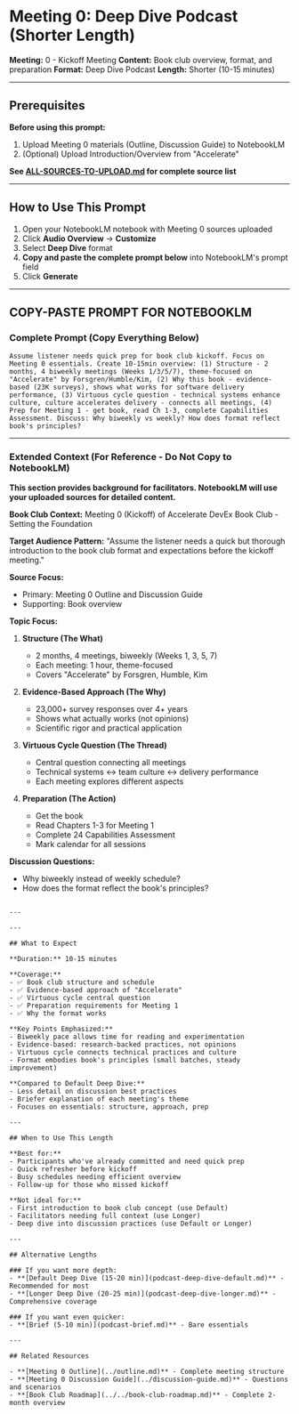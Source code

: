 # Meeting 0: Deep Dive Podcast (Shorter Length)

**Meeting:** 0 - Kickoff Meeting
**Content:** Book club overview, format, and preparation
**Format:** Deep Dive Podcast
**Length:** Shorter (10-15 minutes)

---

## Prerequisites

**Before using this prompt:**
1. Upload Meeting 0 materials (Outline, Discussion Guide) to NotebookLM
2. (Optional) Upload Introduction/Overview from "Accelerate"

**See [ALL-SOURCES-TO-UPLOAD.md](ALL-SOURCES-TO-UPLOAD.md) for complete source list**

---

## How to Use This Prompt

1. Open your NotebookLM notebook with Meeting 0 sources uploaded
2. Click **Audio Overview** → **Customize**
3. Select **Deep Dive** format
4. **Copy and paste the complete prompt below** into NotebookLM's prompt field
5. Click **Generate**

---

## COPY-PASTE PROMPT FOR NOTEBOOKLM

### Complete Prompt (Copy Everything Below)

```
Assume listener needs quick prep for book club kickoff. Focus on Meeting 0 essentials. Create 10-15min overview: (1) Structure - 2 months, 4 biweekly meetings (Weeks 1/3/5/7), theme-focused on "Accelerate" by Forsgren/Humble/Kim, (2) Why this book - evidence-based (23K surveys), shows what works for software delivery performance, (3) Virtuous cycle question - technical systems enhance culture, culture accelerates delivery - connects all meetings, (4) Prep for Meeting 1 - get book, read Ch 1-3, complete Capabilities Assessment. Discuss: Why biweekly vs weekly? How does format reflect book's principles?
```

---

### Extended Context (For Reference - Do Not Copy to NotebookLM)

**This section provides background for facilitators. NotebookLM will use your uploaded sources for detailed content.**

**Book Club Context:**
Meeting 0 (Kickoff) of Accelerate DevEx Book Club - Setting the Foundation

**Target Audience Pattern:**
"Assume the listener needs a quick but thorough introduction to the book club format and expectations before the kickoff meeting."

**Source Focus:**
- Primary: Meeting 0 Outline and Discussion Guide
- Supporting: Book overview

**Topic Focus:**

1. **Structure (The What)**
   - 2 months, 4 meetings, biweekly (Weeks 1, 3, 5, 7)
   - Each meeting: 1 hour, theme-focused
   - Covers "Accelerate" by Forsgren, Humble, Kim

2. **Evidence-Based Approach (The Why)**
   - 23,000+ survey responses over 4+ years
   - Shows what actually works (not opinions)
   - Scientific rigor and practical application

3. **Virtuous Cycle Question (The Thread)**
   - Central question connecting all meetings
   - Technical systems ↔ team culture ↔ delivery performance
   - Each meeting explores different aspects

4. **Preparation (The Action)**
   - Get the book
   - Read Chapters 1-3 for Meeting 1
   - Complete 24 Capabilities Assessment
   - Mark calendar for all sessions

**Discussion Questions:**
- Why biweekly instead of weekly schedule?
- How does the format reflect the book's principles?

```

---

---

## What to Expect

**Duration:** 10-15 minutes

**Coverage:**
- ✅ Book club structure and schedule
- ✅ Evidence-based approach of "Accelerate"
- ✅ Virtuous cycle central question
- ✅ Preparation requirements for Meeting 1
- ✅ Why the format works

**Key Points Emphasized:**
- Biweekly pace allows time for reading and experimentation
- Evidence-based: research-backed practices, not opinions
- Virtuous cycle connects technical practices and culture
- Format embodies book's principles (small batches, steady improvement)

**Compared to Default Deep Dive:**
- Less detail on discussion best practices
- Briefer explanation of each meeting's theme
- Focuses on essentials: structure, approach, prep

---

## When to Use This Length

**Best for:**
- Participants who've already committed and need quick prep
- Quick refresher before kickoff
- Busy schedules needing efficient overview
- Follow-up for those who missed kickoff

**Not ideal for:**
- First introduction to book club concept (use Default)
- Facilitators needing full context (use Longer)
- Deep dive into discussion practices (use Default or Longer)

---

## Alternative Lengths

### If you want more depth:
- **[Default Deep Dive (15-20 min)](podcast-deep-dive-default.md)** - Recommended for most
- **[Longer Deep Dive (20-25 min)](podcast-deep-dive-longer.md)** - Comprehensive coverage

### If you want even quicker:
- **[Brief (5-10 min)](podcast-brief.md)** - Bare essentials

---

## Related Resources

- **[Meeting 0 Outline](../outline.md)** - Complete meeting structure
- **[Meeting 0 Discussion Guide](../discussion-guide.md)** - Questions and scenarios
- **[Book Club Roadmap](../../book-club-roadmap.md)** - Complete 2-month overview

